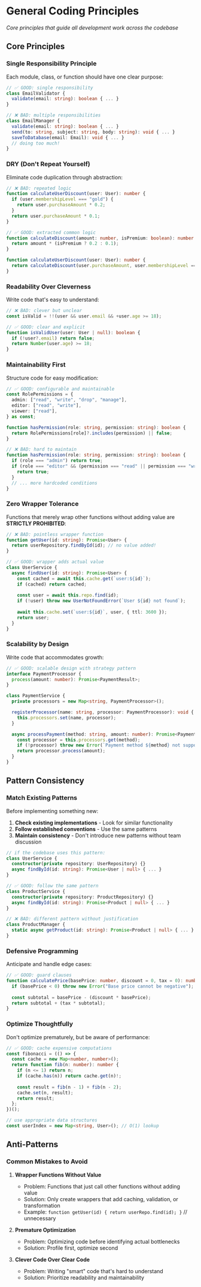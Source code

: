 # General Coding Principles

_Core principles that guide all development work across the codebase_

## Core Principles

### Single Responsibility Principle

Each module, class, or function should have one clear purpose:

```typescript
// ✅ GOOD: single responsibility
class EmailValidator {
  validate(email: string): boolean { ... }
}

// ❌ BAD: multiple responsibilities
class EmailManager {
  validate(email: string): boolean { ... }
  send(to: string, subject: string, body: string): void { ... }
  saveToDatabase(email: Email): void { ... }
  // doing too much!
}
```

### DRY (Don't Repeat Yourself)

Eliminate code duplication through abstraction:

```typescript
// ❌ BAD: repeated logic
function calculateUserDiscount(user: User): number {
  if (user.membershipLevel === "gold") {
    return user.purchaseAmount * 0.2;
  }
  return user.purchaseAmount * 0.1;
}

// ✅ GOOD: extracted common logic
function calculateDiscount(amount: number, isPremium: boolean): number {
  return amount * (isPremium ? 0.2 : 0.1);
}

function calculateUserDiscount(user: User): number {
  return calculateDiscount(user.purchaseAmount, user.membershipLevel === "gold");
}
```

### Readability Over Cleverness

Write code that's easy to understand:

```typescript
// ❌ BAD: clever but unclear
const isValid = !!(user && user.email && +user.age >= 18);

// ✅ GOOD: clear and explicit
function isValidUser(user: User | null): boolean {
  if (!user?.email) return false;
  return Number(user.age) >= 18;
}
```

### Maintainability First

Structure code for easy modification:

```typescript
// ✅ GOOD: configurable and maintainable
const RolePermissions = {
  admin: ["read", "write", "drop", "manage"],
  editor: ["read", "write"],
  viewer: ["read"],
} as const;

function hasPermission(role: string, permission: string): boolean {
  return RolePermissions[role]?.includes(permission) || false;
}

// ❌ BAD: hard to maintain
function hasPermission(role: string, permission: string): boolean {
  if (role === "admin") return true;
  if (role === "editor" && (permission === "read" || permission === "write")) {
    return true;
  }
  // ... more hardcoded conditions
}
```

### Zero Wrapper Tolerance

Functions that merely wrap other functions without adding value are **STRICTLY PROHIBITED**:

```typescript
// ❌ BAD: pointless wrapper function
function getUser(id: string): Promise<User> {
  return userRepository.findById(id); // no value added!
}

// ✅ GOOD: wrapper adds actual value
class UserService {
  async findUser(id: string): Promise<User> {
    const cached = await this.cache.get(`user:${id}`);
    if (cached) return cached;
    
    const user = await this.repo.find(id);
    if (!user) throw new UserNotFoundError(`User ${id} not found`);
    
    await this.cache.set(`user:${id}`, user, { ttl: 3600 });
    return user;
  }
}
```

### Scalability by Design

Write code that accommodates growth:

```typescript
// ✅ GOOD: scalable design with strategy pattern
interface PaymentProcessor {
  process(amount: number): Promise<PaymentResult>;
}

class PaymentService {
  private processors = new Map<string, PaymentProcessor>();

  registerProcessor(name: string, processor: PaymentProcessor): void {
    this.processors.set(name, processor);
  }

  async processPayment(method: string, amount: number): Promise<PaymentResult> {
    const processor = this.processors.get(method);
    if (!processor) throw new Error(`Payment method ${method} not supported`);
    return processor.process(amount);
  }
}
```

## Pattern Consistency

### Match Existing Patterns

Before implementing something new:

1. **Check existing implementations** - Look for similar functionality
2. **Follow established conventions** - Use the same patterns
3. **Maintain consistency** - Don't introduce new patterns without team discussion

```typescript
// if the codebase uses this pattern:
class UserService {
  constructor(private repository: UserRepository) {}
  async findById(id: string): Promise<User | null> { ... }
}

// ✅ GOOD: follow the same pattern
class ProductService {
  constructor(private repository: ProductRepository) {}
  async findById(id: string): Promise<Product | null> { ... }
}

// ❌ BAD: different pattern without justification
class ProductManager {
  static async getProduct(id: string): Promise<Product | null> { ... }
}
```

### Defensive Programming

Anticipate and handle edge cases:

```typescript
// ✅ GOOD: guard clauses
function calculatePrice(basePrice: number, discount = 0, tax = 0): number {
  if (basePrice < 0) throw new Error("Base price cannot be negative");
  
  const subtotal = basePrice - (discount * basePrice);
  return subtotal + (tax * subtotal);
}
```

### Optimize Thoughtfully

Don't optimize prematurely, but be aware of performance:

```typescript
// ✅ GOOD: cache expensive computations
const fibonacci = (() => {
  const cache = new Map<number, number>();
  return function fib(n: number): number {
    if (n <= 1) return n;
    if (cache.has(n)) return cache.get(n)!;
    
    const result = fib(n - 1) + fib(n - 2);
    cache.set(n, result);
    return result;
  };
})();

// use appropriate data structures
const userIndex = new Map<string, User>(); // O(1) lookup
```

## Anti-Patterns

### Common Mistakes to Avoid

1. **Wrapper Functions Without Value**
   - Problem: Functions that just call other functions without adding value
   - Solution: Only create wrappers that add caching, validation, or transformation
   - Example: `function getUser(id) { return userRepo.find(id); }` // unnecessary

2. **Premature Optimization**
   - Problem: Optimizing code before identifying actual bottlenecks
   - Solution: Profile first, optimize second

3. **Clever Code Over Clear Code**
   - Problem: Writing "smart" code that's hard to understand
   - Solution: Prioritize readability and maintainability
